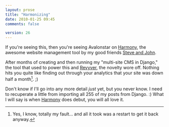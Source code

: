 ```yaml
---
layout: prose
title: "Harmonizing"
date: 2010-01-25 09:45
comments: false

version: 26
---
```


If you're seeing this, then you're seeing Avalonstar on [Harmony][1], the awesome website management tool by my good friends [Steve and John][2].

After months of creating and then running my "multi-site CMS in Django," the tool that used to power this and [Revyver][3], the novelty wore off. Nothing hits you quite like finding out through your analytics that your site was down half a month[^1]. ;)

Don't know if I'll go into any more detail _just_ yet, but you never know. I need to recuperate a little from importing all 255 of my posts from Django. :) What I will say is when [Harmony][1] does debut, you will all love it.

[^1]: Yes, I know, totally my fault... and all it took was a restart to get it back anyway.

[1]: http://harmonyapp.com/
[2]: http://orderedlist.com/
[3]: http://revyver.com/

